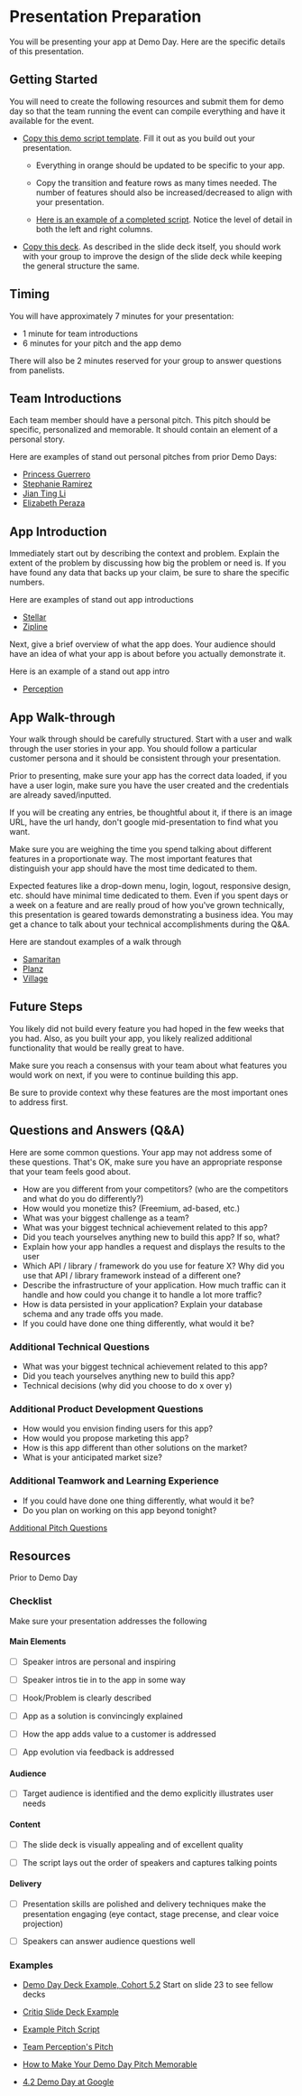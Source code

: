 # Presentation Preparation

You will be presenting your app at Demo Day. Here are the specific details of this presentation.

## Getting Started

You will need to create the following resources and submit them for demo day so that the team running the event can compile everything and have it available for the event. 

- [Copy this demo script template](https://docs.google.com/document/d/1GfQLWbsKBKP5hN3tDrQu6d7l85Lq8xEzX9Te9vQoUtE/edit). Fill it out as you build out your presentation. 
    - Everything in orange should be updated to be specific to your app. 
    - Copy the transition and feature rows as many times needed. The number of features should also be increased/decreased to align with your presentation. 

  - [Here is an example of a completed script](https://docs.google.com/document/d/1_X4-JCg2YglDaWIxCB2p_XRJLffN2XYp05Gq7Kxw1NE/edit). Notice the level of detail in both the left and right columns.

- [Copy this deck](https://docs.google.com/presentation/d/1qXb3uDrNxSmzV5vTvHsLBptH0cKqL9Dy4QfyDILsFlM/edit#slide=id.g6c1b6be0e1_0_0). As described in the slide deck itself, you should work with your group to improve the design of the slide deck while keeping the general structure the same. 

## Timing

You will have approximately 7 minutes for your presentation:

- 1 minute for team introductions
- 6 minutes for your pitch and the app demo

There will also be 2 minutes reserved for your group to answer questions from panelists.

## Team Introductions

Each team member should have a personal pitch. This pitch should be specific, personalized and memorable. It should contain an element of a personal story.

Here are examples of stand out personal pitches from prior Demo Days:

- [Princess Guerrero](https://youtu.be/rFtlhau003o?t=1263)
- [Stephanie Ramirez](https://youtu.be/weOyHa_LY10?t=2710)
- [Jian Ting Li](https://youtu.be/weOyHa_LY10?t=3835)
- [Elizabeth Peraza](https://youtu.be/weOyHa_LY10?t=5070)

## App Introduction

Immediately start out by describing the context and problem. Explain the extent of the problem by discussing how big the problem or need is. If you have found any data that backs up your claim, be sure to share the specific numbers.

Here are examples of stand out app introductions

- [Stellar](https://youtu.be/weOyHa_LY10?t=1686)
- [Zipline](https://youtu.be/weOyHa_LY10?t=2260)

Next, give a brief overview of what the app does. Your audience should have an idea of what your app is about before you actually demonstrate it.

Here is an example of a stand out app intro

- [Perception](https://youtu.be/weOyHa_LY10?t=5141)

## App Walk-through

Your walk through should be carefully structured. Start with a user and walk through the user stories in your app. You should follow a particular customer persona and it should be consistent through your presentation.

Prior to presenting, make sure your app has the correct data loaded, if you have a user login, make sure you have the user created and the credentials are already saved/inputted.

If you will be creating any entries, be thoughtful about it, if there is an image URL, have the url handy, don't google mid-presentation to find what you want.

Make sure you are weighing the time you spend talking about different features in a proportionate way. The most important features that distinguish your app should have the most time dedicated to them.

Expected features like a drop-down menu, login, logout, responsive design, etc. should have minimal time dedicated to them. Even if you spent days or a week on a feature and are really proud of how you've grown technically, this presentation is geared towards demonstrating a business idea. You may get a chance to talk about your technical accomplishments during the Q&A.

Here are standout examples of a walk through

- [Samaritan](https://youtu.be/bCS2lJNGzlo?t=6042)
- [Planz](https://youtu.be/bCS2lJNGzlo?t=5442)
- [Village](https://youtu.be/plFIzWnm05E?t=1703)

## Future Steps

You likely did not build every feature you had hoped in the few weeks that you had. Also, as you built your app, you likely realized additional functionality that would be really great to have.

Make sure you reach a consensus with your team about what features you would work on next, if you were to continue building this app.

Be sure to provide context why these features are the most important ones to address first.

## Questions and Answers (Q&A)

Here are some common questions. Your app may not address some of these questions. That's OK, make sure you have an appropriate response that your team feels good about.

- How are you different from your competitors? (who are the competitors and what do you do differently?)
- How would you monetize this? (Freemium, ad-based, etc.)
- What was your biggest challenge as a team?
- What was your biggest technical achievement related to this app?
- Did you teach yourselves anything new to build this app? If so, what?
- Explain how your app handles a request and displays the results to the user
- Which API / library / framework do you use for feature X? Why did you use that API / library framework instead of a different one?
- Describe the infrastructure of your application. How much traffic can it handle and how could you change it to handle a lot more traffic?
- How is data persisted in your application? Explain your database schema and any trade offs you made.
- If you could have done one thing differently, what would it be?

### Additional Technical Questions

- What was your biggest technical achievement related to this app?
- Did you teach yourselves anything new to build this app?
- Technical decisions (why did you choose to do x over y)

### Additional Product Development Questions

- How would you envision finding users for this app?
- How would you propose marketing this app?
- How is this app different than other solutions on the market?
- What is your anticipated market size?

### Additional Teamwork and Learning Experience

- If you could have done one thing differently, what would it be?
- Do you plan on working on this app beyond tonight?

[Additional Pitch Questions](https://www.cleverism.com/startup-pitch-competition-questions/)

## Resources

Prior to Demo Day

### Checklist

Make sure your presentation addresses the following




#### Main Elements

- [ ] Speaker intros are personal and inspiring
- [ ] Speaker intros tie in to the app in some way
- [ ] Hook/Problem is clearly described
- [ ] App as a solution is convincingly explained
- [ ] How the app adds value to a customer is addressed
- [ ] App evolution via feedback is addressed


#### Audience 

- [ ] Target audience is identified and the demo explicitly illustrates user needs


#### Content

- [ ] The slide deck is visually appealing and of excellent quality
- [ ] The script lays out the order of speakers and captures talking points


#### Delivery  
- [ ] Presentation skills are polished and delivery techniques make the presentation engaging (eye contact, stage precense, and clear voice projection) 
- [ ] Speakers can answer audience questions well


### Examples

- [Demo Day Deck Example, Cohort 5.2](https://docs.google.com/presentation/d/1JQk7eRhzMRRz7_4v7Z5msz7gOGPDcN7yGu1n4vF58ZM/edit) Start on slide 23 to see fellow decks

- [Critiq Slide Deck Example](https://docs.google.com/presentation/d/1fle7PWLAhGBgeCrDxfH6fpAYuIu3zT88yP2uN3gvDcw/edit#slide=id.g1cff4d9007_3_0)

- [Example Pitch Script](https://docs.google.com/document/d/1_X4-JCg2YglDaWIxCB2p_XRJLffN2XYp05Gq7Kxw1NE/edit)

- [Team Perception's Pitch](https://www.youtube.com/watch?v=weOyHa_LY10&t=4997s)

- [How to Make Your Demo Day Pitch Memorable](https://www.youtube.com/watch?v=7u0cKqRPYhY)

- [4.2 Demo Day at Google](https://www.youtube.com/watch?v=bCS2lJNGzlo)
